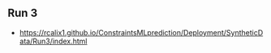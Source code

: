## Run 3

* https://rcalix1.github.io/ConstraintsMLprediction/Deployment/SyntheticData/Run3/index.html
